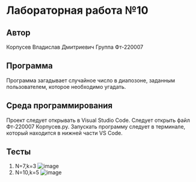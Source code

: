 # Лабораторная работа №10
## Автор
Корпусев Владислав Дмитриевич 
Группа Фт-220007
## Программа
Программа загадывает случайное число в диапозоне, заданным пользователем, которое необходимо угадать.
## Среда программирования
Проект следует открывать в Visual Studio Code.
Следует открыть файл Фт-220007 Корпусев.py.
Запускать программу следует в терминале, который находится в нижней части VS Code.
## Тесты
1) N=7,k=3
   ![image](https://github.com/1glam1/10-laba/assets/102163352/dd1c94c2-d5f0-4a65-b9cc-3040e9379cda)
2) N=10,k=5
   ![image](https://github.com/1glam1/10-laba/assets/102163352/a66e3336-4462-4b92-83f2-6f2e5a3555be)

